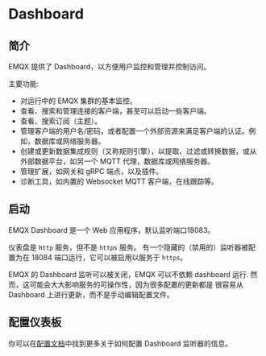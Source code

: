 # Dashboard

## 简介

EMQX 提供了 Dashboard，以方便用户监控和管理并控制访问。

主要功能:

* 对运行中的 EMQX 集群的基本监控。
* 查看、搜索和管理连接的客户端，甚至可以启动一些客户端。
* 查看、搜索订阅（主题）。
* 管理客户端的用户名/密码，或者配置一个外部资源来满足客户端的认证。例如，数据库或网络服务器。
* 创建或更新数据集成规则（又称规则引擎），以提取、过滤或转换数据，或从外部数据平台，如另一个 MQTT 代理，数据库或网络服务器。
* 管理扩展，如网关和 gRPC 端点，以及插件。
* 诊断工具，如内置的 Websocket MQTT 客户端，在线跟踪等。

## 启动

EMQX Dashboard 是一个 Web 应用程序，默认监听端口18083。

仪表盘是 `http` 服务，但不是 `https` 服务。
有一个隐藏的（禁用的）监听器被配置为在 18084 端口运行，它可以被启用以服务于 `https`。

EMQX 的 Dashboard 监听可以被关闭，EMQX 可以不依赖 dashboard 运行.
然而，这可能会大大影响服务的可操作性，因为很多配置的更新都是
很容易从 Dashboard 上进行更新，而不是手动编辑配置文件。

## 配置仪表板

你可以在[配置文档](../admin/cfg.md)中找到更多关于如何配置 Dashboard 监听器的信息。

<!--TODO: maybe add some screenshots-->
